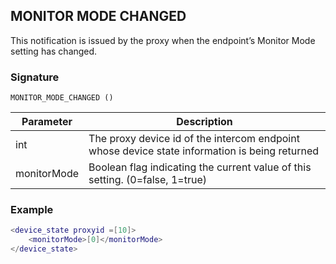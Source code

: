 ## MONITOR MODE CHANGED

This notification is issued by the proxy when the endpoint’s Monitor Mode setting has changed. 


### Signature

`MONITOR_MODE_CHANGED ()`


| Parameter | Description |
| --- | --- |
| int | The proxy device id of the intercom endpoint whose device state information is being returned |
| monitorMode | Boolean flag indicating the current value of this setting. (0=false, 1=true) |


### Example

```lua
<device_state proxyid =[10]>
    <monitorMode>[0]</monitorMode>
</device_state>
```

